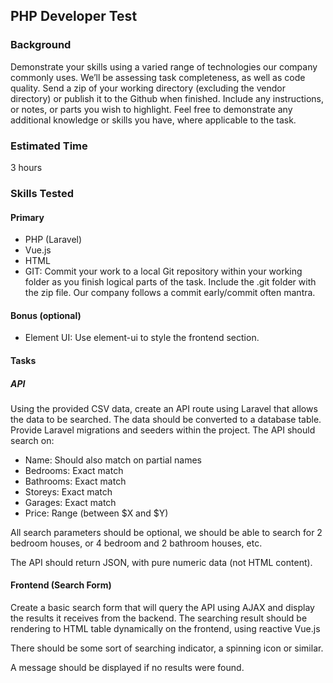 
## PHP Developer Test 
 
### Background 
Demonstrate your skills using a varied range of technologies our company commonly uses. 
We’ll be assessing task completeness, as well as code quality. 
Send a zip of your working directory (excluding the vendor directory) or publish it to the Github when finished. Include any instructions, or notes, or parts you wish to highlight. Feel free to demonstrate any additional knowledge or skills you have, where applicable to the task. 

### Estimated Time 
3 hours 

### Skills Tested 

#### Primary 

- PHP (Laravel)
- Vue.js
- HTML
- GIT: Commit your work to a local Git repository within your working folder as you finish logical parts of the task. Include the .git folder with the zip file. Our company follows a commit early/commit often mantra.

#### Bonus (optional) 
 - Element UI: Use element-ui to style the frontend section.

#### Tasks 

##### API

Using the provided CSV data, create an API route using Laravel that allows the data to be searched. 
The data should be converted to a database table. Provide Laravel migrations and seeders within the project. 
The API should search on: 
- Name: Should also match on partial names
- Bedrooms: Exact match
- Bathrooms: Exact match 
- Storeys: Exact match 
- Garages: Exact match 
- Price: Range (between $X and $Y) 
 
All search parameters should be optional, we should be able to search for 2 bedroom houses, or 4 bedroom and 2 bathroom houses, etc. 
 
The API should return JSON, with pure numeric data (not HTML content). 

#### Frontend (Search Form) 

Create a basic search form that will query the API using AJAX and display the results it receives from the backend. The searching result should be rendering to HTML table dynamically on the frontend, using reactive Vue.js

There should be some sort of searching indicator, a spinning icon or similar. 
 
A message should be displayed if no results were found. 

